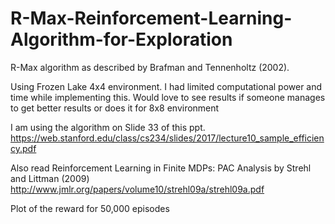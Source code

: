 # R-Max-Reinforcement-Learning-Algorithm-for-Exploration
R-Max algorithm as described by Brafman and Tennenholtz (2002).

Using Frozen Lake 4x4 environment.
I had limited computational power and time while implementing this.
Would love to see results if someone manages to get better results or does it for 8x8 environment

I am using the algorithm on Slide 33 of this ppt.
https://web.stanford.edu/class/cs234/slides/2017/lecture10_sample_efficiency.pdf

Also read
Reinforcement Learning in Finite MDPs: PAC Analysis by Strehl and Littman (2009)
http://www.jmlr.org/papers/volume10/strehl09a/strehl09a.pdf

Plot of the reward for 50,000 episodes


